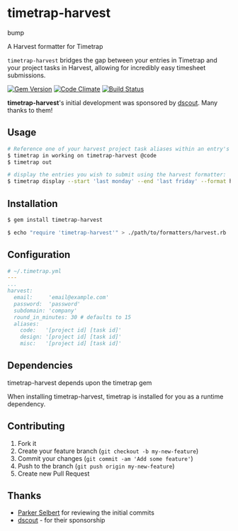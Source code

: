 # timetrap-harvest

bump

A Harvest formatter for Timetrap

`timetrap-harvest` bridges the gap between your entries in Timetrap and your
project tasks in Harvest, allowing for incredibly easy timesheet submissions.

[![Gem Version](https://badge.fury.io/rb/timetrap-harvest.svg)](http://badge.fury.io/rb/timetrap-harvest)
[![Code Climate](https://codeclimate.com/github/dblandin/timetrap-harvest.png)](https://codeclimate.com/github/dblandin/timetrap-harvest)
[![Build Status](https://travis-ci.org/dblandin/timetrap-harvest.png?branch=master)](https://travis-ci.org/dblandin/timetrap-harvest)

__timetrap-harvest__'s initial development was sponsored by [dscout](https://dscout.com). Many thanks to them!

## Usage

```bash
# Reference one of your harvest project task aliases within an entry's note:
$ timetrap in working on timetrap-harvest @code
$ timetrap out

# display the entries you wish to submit using the harvest formatter:
$ timetrap display --start 'last monday' --end 'last friday' --format harvest
```

## Installation

```bash
$ gem install timetrap-harvest

$ echo "require 'timetrap-harvest'" > ./path/to/formatters/harvest.rb
```

## Configuration

```yaml
# ~/.timetrap.yml
---
...
harvest:
  email:     'email@example.com'
  password:  'password'
  subdomain: 'company'
  round_in_minutes: 30 # defaults to 15
  aliases:
    code:   '[project id] [task id]'
    design: '[project id] [task id]'
    misc:   '[project id] [task id]'
```

## Dependencies

timetrap-harvest depends upon the timetrap gem

When installing timetrap-harvest, timetrap is installed for you as a runtime
dependency.

## Contributing

1. Fork it
2. Create your feature branch (`git checkout -b my-new-feature`)
3. Commit your changes (`git commit -am 'Add some feature'`)
4. Push to the branch (`git push origin my-new-feature`)
5. Create new Pull Request

## Thanks

* [Parker Selbert](https://github.com/sorentwo) for reviewing the initial commits
* [dscout](https://dscout.com) - for their sponsorship
